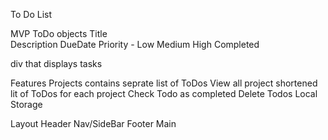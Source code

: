 To Do List

MVP
ToDo objects
    Title  
    Description
    DueDate
    Priority - Low Medium High
    Completed

div that displays tasks

Features
Projects
    contains seprate list of ToDos
View all project
    shortened lit of ToDos for each project
Check Todo as completed
Delete Todos
Local Storage

Layout
Header
Nav/SideBar
Footer
Main